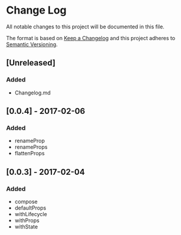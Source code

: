# Change Log
All notable changes to this project will be documented in this file.

The format is based on [Keep a Changelog](http://keepachangelog.com/)
and this project adheres to [Semantic Versioning](http://semver.org/).

## [Unreleased]
### Added
- Changelog.md

## [0.0.4] - 2017-02-06
### Added
- renameProp
- renameProps
- flattenProps

## [0.0.3] - 2017-02-04
### Added
- compose
- defaultProps
- withLifecycle
- withProps
- withState